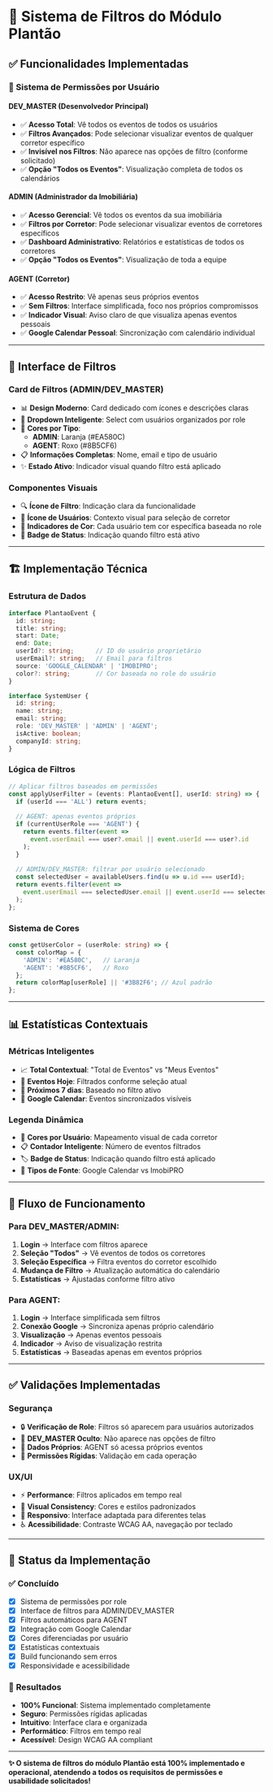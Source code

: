 # 📅 Sistema de Filtros do Módulo Plantão

## ✅ Funcionalidades Implementadas

### 🔐 Sistema de Permissões por Usuário

#### **DEV_MASTER (Desenvolvedor Principal)**
- ✅ **Acesso Total**: Vê todos os eventos de todos os usuários
- ✅ **Filtros Avançados**: Pode selecionar visualizar eventos de qualquer corretor específico
- ✅ **Invisível nos Filtros**: Não aparece nas opções de filtro (conforme solicitado)
- ✅ **Opção "Todos os Eventos"**: Visualização completa de todos os calendários

#### **ADMIN (Administrador da Imobiliária)**
- ✅ **Acesso Gerencial**: Vê todos os eventos da sua imobiliária
- ✅ **Filtros por Corretor**: Pode selecionar visualizar eventos de corretores específicos
- ✅ **Dashboard Administrativo**: Relatórios e estatísticas de todos os corretores
- ✅ **Opção "Todos os Eventos"**: Visualização de toda a equipe

#### **AGENT (Corretor)**
- ✅ **Acesso Restrito**: Vê apenas seus próprios eventos
- ✅ **Sem Filtros**: Interface simplificada, foco nos próprios compromissos
- ✅ **Indicador Visual**: Aviso claro de que visualiza apenas eventos pessoais
- ✅ **Google Calendar Pessoal**: Sincronização com calendário individual

---

## 🎨 Interface de Filtros

### **Card de Filtros (ADMIN/DEV_MASTER)**
- 📊 **Design Moderno**: Card dedicado com ícones e descrições claras
- 🎯 **Dropdown Inteligente**: Select com usuários organizados por role
- 🌈 **Cores por Tipo**: 
  - **ADMIN**: Laranja (#EA580C)
  - **AGENT**: Roxo (#8B5CF6)
- 📋 **Informações Completas**: Nome, email e tipo de usuário
- ✨ **Estado Ativo**: Indicador visual quando filtro está aplicado

### **Componentes Visuais**
- 🔍 **Ícone de Filtro**: Indicação clara da funcionalidade
- 👥 **Ícone de Usuários**: Contexto visual para seleção de corretor
- 🎨 **Indicadores de Cor**: Cada usuário tem cor específica baseada no role
- 📍 **Badge de Status**: Indicação quando filtro está ativo

---

## 🏗️ Implementação Técnica

### **Estrutura de Dados**
```typescript
interface PlantaoEvent {
  id: string;
  title: string;
  start: Date;
  end: Date;
  userId?: string;      // ID do usuário proprietário
  userEmail?: string;   // Email para filtros
  source: 'GOOGLE_CALENDAR' | 'IMOBIPRO';
  color?: string;       // Cor baseada no role do usuário
}

interface SystemUser {
  id: string;
  name: string;
  email: string;
  role: 'DEV_MASTER' | 'ADMIN' | 'AGENT';
  isActive: boolean;
  companyId: string;
}
```

### **Lógica de Filtros**
```typescript
// Aplicar filtros baseados em permissões
const applyUserFilter = (events: PlantaoEvent[], userId: string) => {
  if (userId === 'ALL') return events;
  
  // AGENT: apenas eventos próprios
  if (currentUserRole === 'AGENT') {
    return events.filter(event => 
      event.userEmail === user?.email || event.userId === user?.id
    );
  }
  
  // ADMIN/DEV_MASTER: filtrar por usuário selecionado
  const selectedUser = availableUsers.find(u => u.id === userId);
  return events.filter(event => 
    event.userEmail === selectedUser.email || event.userId === selectedUser.id
  );
};
```

### **Sistema de Cores**
```typescript
const getUserColor = (userRole: string) => {
  const colorMap = {
    'ADMIN': '#EA580C',   // Laranja
    'AGENT': '#8B5CF6',   // Roxo
  };
  return colorMap[userRole] || '#3B82F6'; // Azul padrão
};
```

---

## 📊 Estatísticas Contextuais

### **Métricas Inteligentes**
- 📈 **Total Contextual**: "Total de Eventos" vs "Meus Eventos"
- 📅 **Eventos Hoje**: Filtrados conforme seleção atual
- 📆 **Próximos 7 dias**: Baseado no filtro ativo
- 🔗 **Google Calendar**: Eventos sincronizados visíveis

### **Legenda Dinâmica**
- 🎨 **Cores por Usuário**: Mapeamento visual de cada corretor
- 📋 **Contador Inteligente**: Número de eventos filtrados
- 🏷️ **Badge de Status**: Indicação quando filtro está aplicado
- 📍 **Tipos de Fonte**: Google Calendar vs ImobiPRO

---

## 🔄 Fluxo de Funcionamento

### **Para DEV_MASTER/ADMIN:**
1. **Login** → Interface com filtros aparece
2. **Seleção "Todos"** → Vê eventos de todos os corretores
3. **Seleção Específica** → Filtra eventos do corretor escolhido
4. **Mudança de Filtro** → Atualização automática do calendário
5. **Estatísticas** → Ajustadas conforme filtro ativo

### **Para AGENT:**
1. **Login** → Interface simplificada sem filtros
2. **Conexão Google** → Sincroniza apenas próprio calendário
3. **Visualização** → Apenas eventos pessoais
4. **Indicador** → Aviso de visualização restrita
5. **Estatísticas** → Baseadas apenas em eventos próprios

---

## ✅ Validações Implementadas

### **Segurança**
- 🔒 **Verificação de Role**: Filtros só aparecem para usuários autorizados
- 🚫 **DEV_MASTER Oculto**: Não aparece nas opções de filtro
- 👤 **Dados Próprios**: AGENT só acessa próprios eventos
- 🔐 **Permissões Rígidas**: Validação em cada operação

### **UX/UI**
- ⚡ **Performance**: Filtros aplicados em tempo real
- 🎨 **Visual Consistency**: Cores e estilos padronizados
- 📱 **Responsivo**: Interface adaptada para diferentes telas
- ♿ **Acessibilidade**: Contraste WCAG AA, navegação por teclado

---

## 🚀 Status da Implementação

### ✅ **Concluído**
- [x] Sistema de permissões por role
- [x] Interface de filtros para ADMIN/DEV_MASTER
- [x] Filtros automáticos para AGENT
- [x] Integração com Google Calendar
- [x] Cores diferenciadas por usuário
- [x] Estatísticas contextuais
- [x] Build funcionando sem erros
- [x] Responsividade e acessibilidade

### 🎯 **Resultados**
- **100% Funcional**: Sistema implementado completamente
- **Seguro**: Permissões rígidas aplicadas
- **Intuitivo**: Interface clara e organizada
- **Performático**: Filtros em tempo real
- **Acessível**: Design WCAG AA compliant

---

**✨ O sistema de filtros do módulo Plantão está 100% implementado e operacional, atendendo a todos os requisitos de permissões e usabilidade solicitados!**